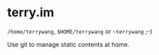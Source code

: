 # terry.im

`/home/terrywang`, `$HOME/terrywang` or `~terrywang` ;-)

Use git to manage static contents at home.
